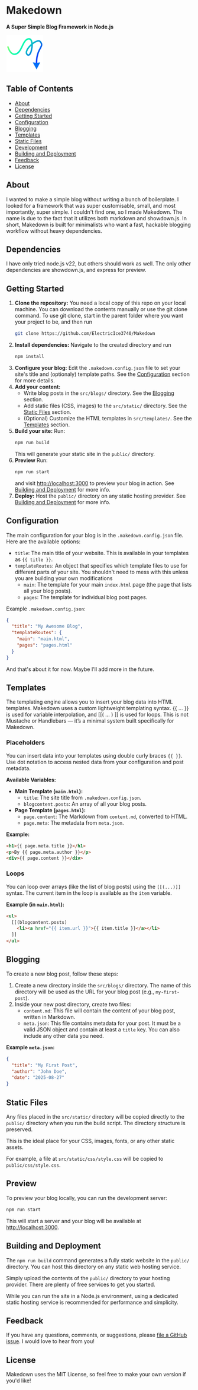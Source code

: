 # Makedown

**A Super Simple Blog Framework in Node.js**

<img src="/public/favicon.svg" alt="Logo" width="100">

## Table of Contents

- [About](#about)
- [Dependencies](#dependencies)
- [Getting Started](#getting-started)
- [Configuration](#configuration)
- [Blogging](#blogging)
- [Templates](#templates)
- [Static Files](#static-files)
- [Development](#preview)
- [Building and Deployment](#building-and-deployment)
- [Feedback](#feedback)
- [License](#license)

## About

I wanted to make a simple blog without writing a bunch of boilerplate. I looked for a framework that was super customisable, small, and most importantly, super simple. I couldn't find one, so I made Makedown. The name is due to the fact that it utilizes both markdown and showdown.js. In short, Makedown is built for minimalists who want a fast, hackable blogging workflow without heavy dependencies.

## Dependencies

I have only tried node.js v22, but others should work as well. The only other dependencies are showdown.js, and express for preview.

## Getting Started

1.  **Clone the repository:** You need a local copy of this repo on your local machine. You can download the contents manually or use the git clone command. To use git clone, start in the parent folder where you want your project to be, and then run
    ```bash
    git clone https://github.com/ElectricIce3740/Makedown
    ```
2.  **Install dependencies:** Navigate to the created directory and run
    ```bash
    npm install
    ```
3.  **Configure your blog:** Edit the `.makedown.config.json` file to set your site's title and (optionaly) template paths. See the [Configuration](#configuration) section for more details.
4.  **Add your content:**
    *   Write blog posts in the `src/blogs/` directory. See the [Blogging](#blogging) section.
    *   Add static files (CSS, images) to the `src/static/` directory. See the [Static Files](#static-files) section.
    *   (Optional) Customize the HTML templates in `src/templates/`. See the [Templates](#templates) section.
5.  **Build your site:** Run:
    ```bash
    npm run build
    ```
    This will generate your static site in the `public/` directory.
6. **Preview**  Run:
    ```bash
    npm run start
    ```
    and visit [http://localhost:3000](http://localhost:3000) to preview your blog in action. See [Building and Deployment](#building-and-deployment) for more info.
7.  **Deploy:** Host the `public/` directory on any static hosting provider. See [Building and Deployment](#building-and-deployment) for more info.

## Configuration

The main configuration for your blog is in the `.makedown.config.json` file. Here are the available options:

*   `title`: The main title of your website. This is available in your templates as `{{ title }}`.
*   `templateRoutes`: An object that specifies which template files to use for different parts of your site. You shouldn't need to mess with this unless you are building your own modifications
    *   `main`: The template for your main `index.html` page (the page that lists all your blog posts).
    *   `pages`: The template for individual blog post pages.

Example `.makedown.config.json`:

```json
{
  "title": "My Awesome Blog",
  "templateRoutes": {
    "main": "main.html",
    "pages": "pages.html"
  }
}
```

And that's about it for now. Maybe I'll add more in the future.

## Templates

The templating engine allows you to insert your blog data into HTML templates. Makedown uses a custom lightweight templating syntax. {{ ... }} is used for variable interpolation, and [[( ... ) ]] is used for loops. This is not Mustache or Handlebars — it’s a minimal system built specifically for Makedown.

### Placeholders

You can insert data into your templates using double curly braces `{{ }}`. Use dot notation to access nested data from your configuration and post metadata.

**Available Variables:**

*   **Main Template (`main.html`):**
    *   `title`: The site title from `.makedown.config.json`.
    *   `blogcontent.posts`: An array of all your blog posts.
*   **Page Template (`pages.html`):**
    *   `page.content`: The Markdown from `content.md`, converted to HTML.
    *   `page.meta`: The metadata from `meta.json`.

**Example:**

```html
<h1>{{ page.meta.title }}</h1>
<p>By {{ page.meta.author }}</p>
<div>{{ page.content }}</div>
```

### Loops

You can loop over arrays (like the list of blog posts) using the `[[(...)]]` syntax. The current item in the loop is available as the `item` variable.

**Example (in `main.html`):**

```html
<ul>
  [[(blogcontent.posts)
    <li><a href="{{ item.url }}">{{ item.title }}</a></li>
  ]]
</ul>
```

## Blogging

To create a new blog post, follow these steps:

1.  Create a new directory inside the `src/blogs/` directory. The name of this directory will be used as the URL for your blog post (e.g., `my-first-post`).
2.  Inside your new post directory, create two files:
    *   `content.md`: This file will contain the content of your blog post, written in Markdown.
    *   `meta.json`: This file contains metadata for your post. It must be a valid JSON object and contain at least a `title` key. You can also include any other data you need.

**Example `meta.json`:**

```json
{
  "title": "My First Post",
  "author": "John Doe",
  "date": "2025-08-27"
}
```

## Static Files

Any files placed in the `src/static/` directory will be copied directly to the `public/` directory when you run the build script. The directory structure is preserved.

This is the ideal place for your CSS, images, fonts, or any other static assets.

For example, a file at `src/static/css/style.css` will be copied to `public/css/style.css`.

## Preview

To preview your blog locally, you can run the development server:

```bash
npm run start
```

This will start a server and your blog will be available at [http://localhost:3000](http://localhost:3000).

## Building and Deployment

The `npm run build` command generates a fully static website in the `public/` directory. You can host this directory on any static web hosting service.

Simply upload the contents of the `public/` directory to your hosting provider. There are plenty of free services to get you started.

While you can run the site in a Node.js environment, using a dedicated static hosting service is recommended for performance and simplicity.

## Feedback 

If you have any questions, comments, or suggestions, please [file a GitHub issue](https://github.com/ElectricIce3740/Makedown/issues). I would love to hear from you!

## License

Makedown uses the MIT License, so feel free to make your own version if you'd like!
